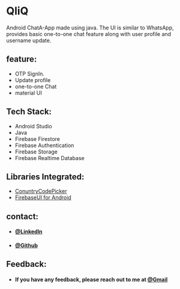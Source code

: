 # QliQ

Android ChatA-App made using java. The UI is similar to WhatsApp, provides basic one-to-one chat feature along with user profile and username update.


## feature:
* OTP SignIn.
* Update profile
* one-to-one Chat
* material UI


## Tech Stack:
* Android Studio
* Java
* Firebase Firestore
* Firebase Authentication
* Firebase Storage
* Firebase Realtime Database


## Libraries Integrated:
* [ConuntryCodePicker](https://github.com/hbb20/CountryCodePickerProject)
* [FirebaseUI for Android](https://firebaseopensource.com/projects/firebase/firebaseui-android/)



## contact:
* #### [@LinkedIn](https://www.linkedin.com/in/varun-vats-3a950a203/)
* #### [@Github](https://github.com/Aspire0071400)

## Feedback:
* #### If you have any feedback, please reach out to me at [@Gmail](varunvats.kd2+github@gmail.com)
